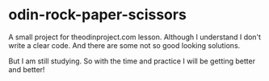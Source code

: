 # odin-rock-paper-scissors
A small project for theodinproject.com lesson.
Although I understand I don't write a clear code.
And there are some not so good looking solutions.

But I am still studying. So with the time and practice I will be getting better and better!
